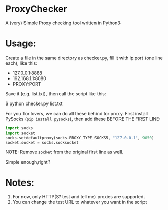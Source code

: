 # ProxyChecker
A (very) Simple Proxy checking tool written in Python3


# Usage:

Create a file in the same directory as checker.py, fill it with ip:port (one line each), like this:

* 127.0.0.1:8888
* 192.168.1.1:8080
* PROXY:PORT  

Save it (e.g. list.txt), then call the script like this:

  $ python checker.py list.txt

For you Tor lovers, we can do all these behind tor proxy. First install PySocks (`pip install pysocks`), then add these BEFORE THE FIRST LINE:

```python
import socks
import socket
socks.setdefaultproxy(socks.PROXY_TYPE_SOCKS5, "127.0.0.1", 9050)
socket.socket = socks.socksocket
```
NOTE: Remove `socket` from the original first line as well. 

Simple enough,right? 

# Notes:

1. For now, only HTTP(S? test and tell me) proxies are supported.
2. You can change the test URL to whatever you want in the script
